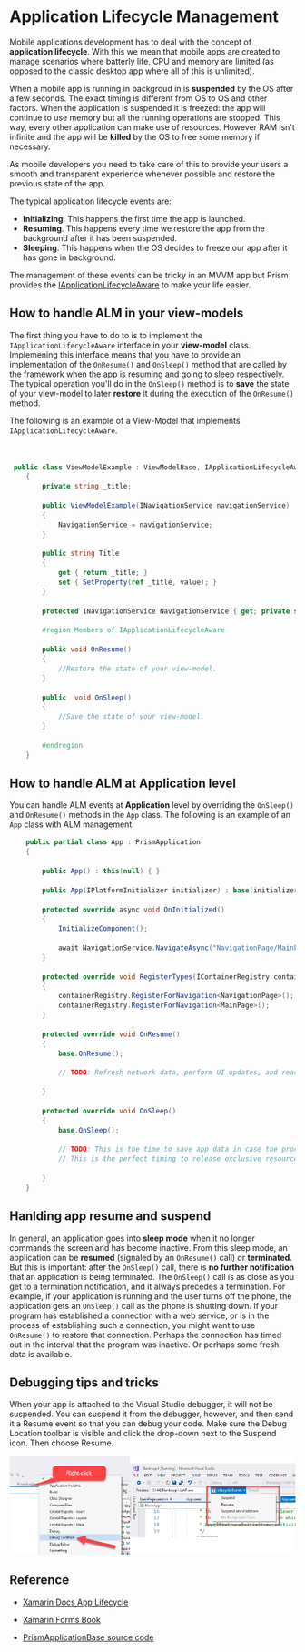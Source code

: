 # Application Lifecycle Management
Mobile applications development has to deal with the concept of __application lifecycle__. With this we mean that mobile apps are created to manage scenarios where batterly life, CPU and memory are limited (as opposed to the classic desktop app where all of this is unlimited).

When a mobile app is running in backgroud in is __suspended__ by the OS after a few seconds. The exact timing is different from OS to OS and other factors. When the application is suspended it is freezed: the app will continue to use memory but all the running operations are stopped. This way, every other application can make use of resources. However RAM isn't infinite and the app will be __killed__ by the OS to free some memory if necessary.

As mobile developers you need to take care of this to provide your users a smooth and transparent experience whenever possible and restore the previous state of the app.

The typical application lifecycle events are:
+ __Initializing__. This happens the first time the app is launched.
+ __Resuming__. This happens every time we restore the app from the background after it has been suspended.
+ __Sleeping__. This happens when the OS decides to freeze our app after it has gone in background.

The management of these events can be tricky in an MVVM app but Prism provides the [IApplicationLifecycleAware](https://github.com/PrismLibrary/Prism/blob/master/Source/Xamarin/Prism.Forms/AppModel/IApplicationLifecycleAware.cs) to make your life easier.


## How to handle ALM in your view-models
The first thing you have to do to is to implement the `IApplicationLifecycleAware` interface in your __view-model__ class. Implemening this interface means that you have to provide an implementation of the `OnResume()` and `OnSleep()` method that are called by the framework when the app is resuming and going to sleep respectively. The typical operation you'll do in the `OnSleep()` method is to __save__ the state of your view-model to later __restore__ it during the execution of the `OnResume()` method.

The following is an example of a View-Model that implements `IApplicationLifecycleAware`. 

```csharp


 public class ViewModelExample : ViewModelBase, IApplicationLifecycleAware
    {
        private string _title;

        public ViewModelExample(INavigationService navigationService)
        {
            NavigationService = navigationService;
        }

        public string Title
        {
            get { return _title; }
            set { SetProperty(ref _title, value); }
        }

        protected INavigationService NavigationService { get; private set; }

        #region Members of IApplicationLifecycleAware

        public void OnResume()
        {
            //Restore the state of your view-model.
        }

        public  void OnSleep()
        {
            //Save the state of your view-model.
        }

        #endregion
    }
```

## How to handle ALM at Application level
You can handle ALM events at __Application__ level by overriding the `OnSleep()` and `OnResume()` methods in the `App` class.
The following is an example of an `App` class with ALM management.

```csharp
    public partial class App : PrismApplication
    {
      
        public App() : this(null) { }

        public App(IPlatformInitializer initializer) : base(initializer) { }

        protected override async void OnInitialized()
        {
            InitializeComponent();

            await NavigationService.NavigateAsync("NavigationPage/MainPage");
        }

        protected override void RegisterTypes(IContainerRegistry containerRegistry)
        {
            containerRegistry.RegisterForNavigation<NavigationPage>();
            containerRegistry.RegisterForNavigation<MainPage>();
        }

        protected override void OnResume()
        {
            base.OnResume();

            // TODO: Refresh network data, perform UI updates, and reacquire resources like cameras, I/O devices, etc.
   
        }

        protected override void OnSleep()
        {
            base.OnSleep();

            // TODO: This is the time to save app data in case the process is terminated.
            // This is the perfect timing to release exclusive resources (camera, I/O devices, etc...)
            
        }
    }
```

## Hanlding app resume and suspend
In general, an application goes into __sleep mode__ when it no longer commands the screen and has become inactive. From this sleep mode, an application can be __resumed__ (signaled by an `OnResume()` call) or __terminated__. But this is important: after the `OnSleep()` call, there is __no further notification__ that an application is being terminated. The `OnSleep()` call is as close as you get to a termination notification, and it always precedes a termination. For example, if your application is running and the user turns off the phone, the application gets an `OnSleep()` call as the phone is shutting down. If your program has established a connection with a web service, or is in the process of establishing such a connection, you might want to use `OnResume()` to restore that connection. Perhaps the connection has timed out in the interval that the program was inactive. Or perhaps some fresh data is available. 


## Debugging tips and tricks
When your app is attached to the Visual Studio debugger, it will not be suspended. You can suspend it from the debugger, however, and then send it a Resume event so that you can debug your code. Make sure the Debug Location toolbar is visible and click the drop-down next to the Suspend icon. Then choose Resume.

![how to activate debug-location](../../images/xf-iapplicationlifecycleaware-debug-location.png)

## Reference
+ [Xamarin Docs App Lifecycle](https://developer.xamarin.com/guides/xamarin-forms/application-fundamentals/app-lifecycle/)

+ [Xamarin Forms Book](https://xamarin.azureedge.net/developer/xamarin-forms-book/XamarinFormsBook-Ch06-Apr2016.pdf)

+ [PrismApplicationBase source code](https://github.com/PrismLibrary/Prism/blob/36dc541274edb3e1d1ee2957e1ae65aafbf6c0a1/Source/Xamarin/Prism.Forms/PrismApplicationBase.cs)
